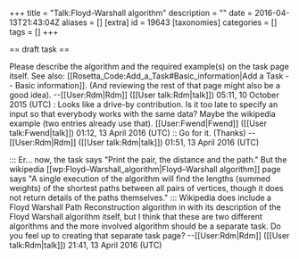 +++
title = "Talk:Floyd-Warshall algorithm"
description = ""
date = 2016-04-13T21:43:04Z
aliases = []
[extra]
id = 19643
[taxonomies]
categories = []
tags = []
+++

== draft task ==

Please describe the algorithm and the required example(s) on the task page itself. See also: [[Rosetta_Code:Add_a_Task#Basic_information|Add a Task -- Basic information]]. (And reviewing the rest of that page might also be a good idea). --[[User:Rdm|Rdm]] ([[User talk:Rdm|talk]]) 05:11, 10 October 2015 (UTC)
: Looks like a drive-by contribution. Is it too late to specify an input so that everybody works with the same data? Maybe the wikipedia example (two entries already use that). [[User:Fwend|Fwend]] ([[User talk:Fwend|talk]]) 01:12, 13 April 2016 (UTC)
:: Go for it. (Thanks) --[[User:Rdm|Rdm]] ([[User talk:Rdm|talk]]) 01:51, 13 April 2016 (UTC)

::: Er... now, the task says "Print the pair, the distance and the path." But the wikipedia [[wp:Floyd–Warshall_algorithm|Floyd–Warshall algorithm]] page says "A single execution of the algorithm will find the lengths (summed weights) of the shortest paths between all pairs of vertices, though it does not return details of the paths themselves."
::: Wikipedia does include a Floyd Warshall Path Reconstruction algorithm in with its description of the Floyd Warshall algorithm itself, but I think that these are two different algorithms and the more involved algorithm should be a separate task. Do you feel up to creating that separate task page? --[[User:Rdm|Rdm]] ([[User talk:Rdm|talk]]) 21:41, 13 April 2016 (UTC)
